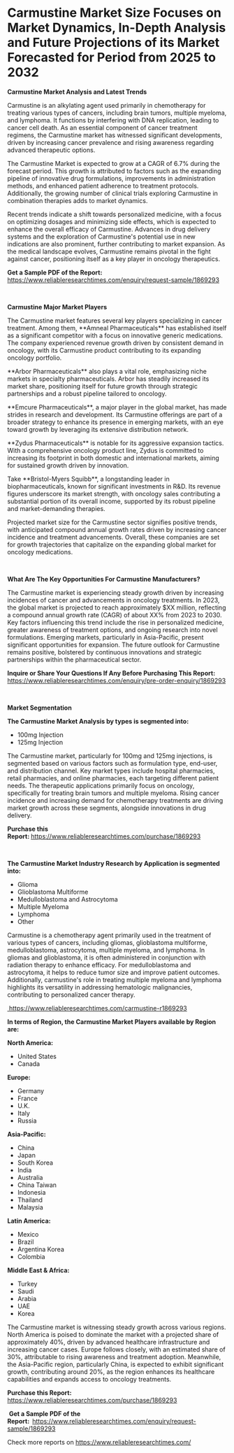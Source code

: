 <p><h1>Carmustine Market Size Focuses on Market Dynamics, In-Depth Analysis and Future Projections of its Market Forecasted for Period from 2025 to 2032</h1></p><p><strong>Carmustine Market Analysis and Latest Trends</strong></p>
<p><p>Carmustine is an alkylating agent used primarily in chemotherapy for treating various types of cancers, including brain tumors, multiple myeloma, and lymphoma. It functions by interfering with DNA replication, leading to cancer cell death. As an essential component of cancer treatment regimens, the Carmustine market has witnessed significant developments, driven by increasing cancer prevalence and rising awareness regarding advanced therapeutic options.</p><p>The Carmustine Market is expected to grow at a CAGR of 6.7% during the forecast period. This growth is attributed to factors such as the expanding pipeline of innovative drug formulations, improvements in administration methods, and enhanced patient adherence to treatment protocols. Additionally, the growing number of clinical trials exploring Carmustine in combination therapies adds to market dynamics.</p><p>Recent trends indicate a shift towards personalized medicine, with a focus on optimizing dosages and minimizing side effects, which is expected to enhance the overall efficacy of Carmustine. Advances in drug delivery systems and the exploration of Carmustine's potential use in new indications are also prominent, further contributing to market expansion. As the medical landscape evolves, Carmustine remains pivotal in the fight against cancer, positioning itself as a key player in oncology therapeutics.</p></p>
<p><strong>Get a Sample PDF of the Report:&nbsp;</strong> <a href="https://www.reliableresearchtimes.com/enquiry/request-sample/1869293?utm_campaign=2241&utm_medium=2&utm_source=Github&utm_content=ia&utm_term=08032025&utm_id=carmustine">https://www.reliableresearchtimes.com/enquiry/request-sample/1869293</a></p>
<p>&nbsp;</p>
<p><strong>Carmustine Major Market Players</strong></p>
<p><p>The Carmustine market features several key players specializing in cancer treatment. Among them, **Amneal Pharmaceuticals** has established itself as a significant competitor with a focus on innovative generic medications. The company experienced revenue growth driven by consistent demand in oncology, with its Carmustine product contributing to its expanding oncology portfolio.</p><p>**Arbor Pharmaceuticals** also plays a vital role, emphasizing niche markets in specialty pharmaceuticals. Arbor has steadily increased its market share, positioning itself for future growth through strategic partnerships and a robust pipeline tailored to oncology.</p><p>**Emcure Pharmaceuticals**, a major player in the global market, has made strides in research and development. Its Carmustine offerings are part of a broader strategy to enhance its presence in emerging markets, with an eye toward growth by leveraging its extensive distribution network.</p><p>**Zydus Pharmaceuticals** is notable for its aggressive expansion tactics. With a comprehensive oncology product line, Zydus is committed to increasing its footprint in both domestic and international markets, aiming for sustained growth driven by innovation.</p><p>Take **Bristol-Myers Squibb**, a longstanding leader in biopharmaceuticals, known for significant investments in R&D. Its revenue figures underscore its market strength, with oncology sales contributing a substantial portion of its overall income, supported by its robust pipeline and market-demanding therapies.</p><p>Projected market size for the Carmustine sector signifies positive trends, with anticipated compound annual growth rates driven by increasing cancer incidence and treatment advancements. Overall, these companies are set for growth trajectories that capitalize on the expanding global market for oncology medications.</p></p>
<p>&nbsp;</p>
<p><strong>What Are The Key Opportunities For Carmustine Manufacturers?</strong></p>
<p><p>The Carmustine market is experiencing steady growth driven by increasing incidences of cancer and advancements in oncology treatments. In 2023, the global market is projected to reach approximately $XX million, reflecting a compound annual growth rate (CAGR) of about XX% from 2023 to 2030. Key factors influencing this trend include the rise in personalized medicine, greater awareness of treatment options, and ongoing research into novel formulations. Emerging markets, particularly in Asia-Pacific, present significant opportunities for expansion. The future outlook for Carmustine remains positive, bolstered by continuous innovations and strategic partnerships within the pharmaceutical sector.</p></p>
<p><strong>Inquire or Share Your Questions If Any Before Purchasing This Report:</strong> <a href="https://www.reliableresearchtimes.com/enquiry/pre-order-enquiry/1869293?utm_campaign=2241&utm_medium=2&utm_source=Github&utm_content=ia&utm_term=08032025&utm_id=carmustine">https://www.reliableresearchtimes.com/enquiry/pre-order-enquiry/1869293</a></p>
<p>&nbsp;</p>
<p><strong>Market Segmentation</strong></p>
<p><strong>The Carmustine Market Analysis by types is segmented into:</strong></p>
<p><ul><li>100mg Injection</li><li>125mg Injection</li></ul></p>
<p><p>The Carmustine market, particularly for 100mg and 125mg injections, is segmented based on various factors such as formulation type, end-user, and distribution channel. Key market types include hospital pharmacies, retail pharmacies, and online pharmacies, each targeting different patient needs. The therapeutic applications primarily focus on oncology, specifically for treating brain tumors and multiple myeloma. Rising cancer incidence and increasing demand for chemotherapy treatments are driving market growth across these segments, alongside innovations in drug delivery.</p></p>
<p><strong>Purchase this Report:&nbsp;</strong><a href="https://www.reliableresearchtimes.com/purchase/1869293?utm_campaign=2241&utm_medium=2&utm_source=Github&utm_content=ia&utm_term=08032025&utm_id=carmustine">https://www.reliableresearchtimes.com/purchase/1869293</a></p>
<p>&nbsp;</p>
<p><strong>The Carmustine Market Industry Research by Application is segmented into:</strong></p>
<p><ul><li>Glioma</li><li>Glioblastoma Multiforme</li><li>Medulloblastoma and Astrocytoma</li><li>Multiple Myeloma</li><li>Lymphoma</li><li>Other</li></ul></p>
<p><p>Carmustine is a chemotherapy agent primarily used in the treatment of various types of cancers, including gliomas, glioblastoma multiforme, medulloblastoma, astrocytoma, multiple myeloma, and lymphoma. In gliomas and glioblastoma, it is often administered in conjunction with radiation therapy to enhance efficacy. For medulloblastoma and astrocytoma, it helps to reduce tumor size and improve patient outcomes. Additionally, carmustine's role in treating multiple myeloma and lymphoma highlights its versatility in addressing hematologic malignancies, contributing to personalized cancer therapy.</p></p>
<p><a href="https://www.reliableresearchtimes.com/carmustine-r1869293?utm_campaign=2241&utm_medium=2&utm_source=Github&utm_content=ia&utm_term=08032025&utm_id=carmustine">&nbsp;https://www.reliableresearchtimes.com/carmustine-r1869293</a></p>
<p><strong>In terms of Region, the Carmustine Market Players available by Region are:</strong></p>
<p>
    <p> <strong> North America: </strong>
        <ul>
            <li>United States</li>
            <li>Canada</li>
        </ul>
        </p> 
    <p> <strong> Europe: </strong>
        <ul>
            <li>Germany</li>
            <li>France</li>
            <li>U.K.</li>
            <li>Italy</li>
            <li>Russia</li>
        </ul>
        </p> 
    <p> <strong> Asia-Pacific: </strong>
        <ul>
            <li>China</li>
            <li>Japan</li>
            <li>South Korea</li>
            <li>India</li>
            <li>Australia</li>
            <li>China Taiwan</li>
            <li>Indonesia</li>
            <li>Thailand</li>
            <li>Malaysia</li>
        </ul>
        </p> 
    <p> <strong> Latin America: </strong>
        <ul>
            <li>Mexico</li>
            <li>Brazil</li>
            <li>Argentina Korea</li>
            <li>Colombia</li>
        </ul>
        </p> 
    <p> <strong> Middle East & Africa: </strong>
        <ul>
            <li>Turkey</li>
            <li>Saudi</li>
            <li>Arabia</li>
            <li>UAE</li>
            <li>Korea</li>
        </ul>
    </p>
    </p>
<p><p>The Carmustine market is witnessing steady growth across various regions. North America is poised to dominate the market with a projected share of approximately 40%, driven by advanced healthcare infrastructure and increasing cancer cases. Europe follows closely, with an estimated share of 30%, attributable to rising awareness and treatment adoption. Meanwhile, the Asia-Pacific region, particularly China, is expected to exhibit significant growth, contributing around 20%, as the region enhances its healthcare capabilities and expands access to oncology treatments.</p></p>
<p><strong>Purchase this Report: </strong><a href="https://www.reliableresearchtimes.com/purchase/1869293?utm_campaign=2241&utm_medium=2&utm_source=Github&utm_content=ia&utm_term=08032025&utm_id=carmustine">https://www.reliableresearchtimes.com/purchase/1869293</a></p>
<p>&nbsp;<strong>Get a Sample PDF of the Report:&nbsp;&nbsp;</strong><a href="https://www.reliableresearchtimes.com/enquiry/request-sample/1869293?utm_campaign=2241&utm_medium=2&utm_source=Github&utm_content=ia&utm_term=08032025&utm_id=carmustine">https://www.reliableresearchtimes.com/enquiry/request-sample/1869293</a></p>
<p><strong></strong></p>
<p>Check more reports on <a href="https://www.reliableresearchtimes.com/?utm_campaign=2241&utm_medium=2&utm_source=Github&utm_content=ia&utm_term=08032025&utm_id=carmustine">https://www.reliableresearchtimes.com/</a></p>